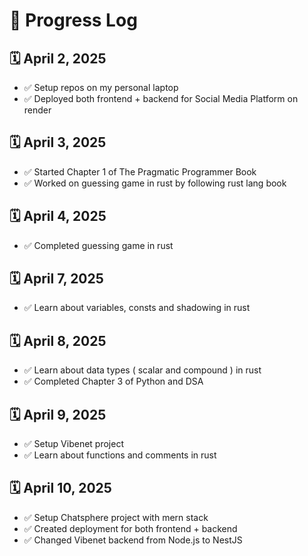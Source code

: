 # 📅 Progress Log

## 🗓️ April 2, 2025

- ✅ Setup repos on my personal laptop
- ✅ Deployed both frontend + backend for Social Media Platform on render

## 🗓️ April 3, 2025

- ✅ Started Chapter 1 of The Pragmatic Programmer Book
- ✅ Worked on guessing game in rust by following rust lang book

## 🗓️ April 4, 2025

- ✅ Completed guessing game in rust

## 🗓️ April 7, 2025

- ✅ Learn about variables, consts and shadowing in rust

## 🗓️ April 8, 2025

- ✅ Learn about data types ( scalar and compound ) in rust
- ✅ Completed Chapter 3 of Python and DSA

## 🗓️ April 9, 2025

- ✅ Setup Vibenet project
- ✅ Learn about functions and comments in rust

## 🗓️ April 10, 2025

- ✅ Setup Chatsphere project with mern stack
- ✅ Created deployment for both frontend + backend
- ✅ Changed Vibenet backend from Node.js to NestJS
